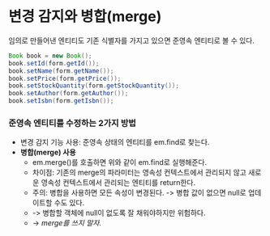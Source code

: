 # 변경 감지와 병합(merge)

임의로 만들어낸 엔티티도 기존 식별자를 가지고 있으면 준영속 엔티티로 볼 수 있다.

```java
Book book = new Book();
book.setId(form.getId());
book.setName(form.getName());
book.setPrice(form.getPrice());
book.setStockQuantity(form.getStockQuantity());
book.setAuthor(form.getAuthor());
book.setIsbn(form.getIsbn());
```

### 준영속 엔티티를 수정하는 2가지 방법

- 변경 감지 기능 사용: 준영속 상태의 엔티티를 em.find로 찾는다.
- **병합(merge) 사용**
  - em.merge()를 호출하면 위와 같이 em.find로 실행해준다.
  - 차이점: 기존의 merge의 파라미터는 영속성 컨텍스트에서 관리되지 않고 새로운 영속성 컨텍스트에서 관리되는 엔티티를 return한다.
  - 주의: 병합을 사용하면 모든 속성이 변경된다. -> 병합 값이 없으면 null로 업데이트할 수도 있다.
  - -> 병합할 객체에 null이 없도록 잘 채워야하지만 위험하다.
  - -> _merge를 쓰지 말자._



